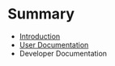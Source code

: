 # Summary

* [Introduction](README.md)
* [User Documentation](user_documentation.md)
* Developer Documentation

